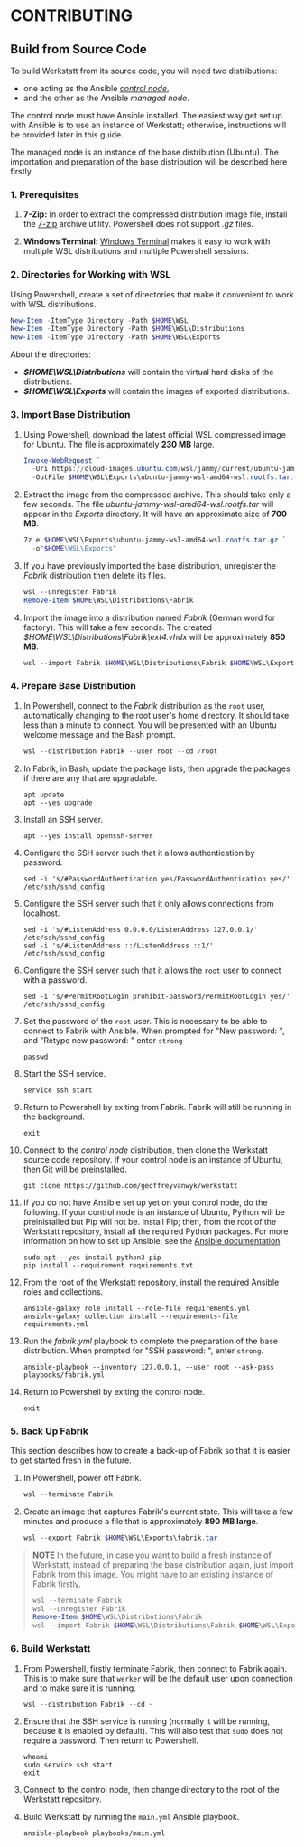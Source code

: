 # CONTRIBUTING

## Build from Source Code

To build Werkstatt from its source code, you will need two distributions:

- one acting as the Ansible [_control node_](https://docs.ansible.com/ansible/latest/getting_started/index.html),
- and the other as the Ansible _managed node_.

The control node must have Ansible installed. The easiest way get set up with
Ansible is to use an instance of Werkstatt; otherwise, instructions will be
provided later in this guide.

The managed node is an instance of the base distribution
(Ubuntu). The importation and preparation of the base distribution will be
described here firstly.

### 1. Prerequisites

1. **7-Zip:** In order to extract the compressed distribution image file,
   install the [7-zip](https://7-zip.org/) archive utility. Powershell does not
   support _.gz_ files.

2. **Windows Terminal:** [Windows Terminal](https://aka.ms/terminal)
   makes it easy to work with multiple WSL distributions and multiple
   Powershell sessions.

### 2. Directories for Working with WSL

Using Powershell, create a set of directories that make it
convenient to work with WSL distributions.

```powershell
New-Item -ItemType Directory -Path $HOME\WSL
New-Item -ItemType Directory -Path $HOME\WSL\Distributions
New-Item -ItemType Directory -Path $HOME\WSL\Exports
```

About the directories:

- **_$HOME\WSL\Distributions_** will contain the virtual hard disks of the
  distributions.
- **_$HOME\WSL\Exports_** will contain the images of exported distributions.

### 3. Import Base Distribution

1. Using Powershell, download the latest official WSL compressed image for
   Ubuntu. The file is approximately **230 MB** large.

   ```powershell
   Invoke-WebRequest `
     -Uri https://cloud-images.ubuntu.com/wsl/jammy/current/ubuntu-jammy-wsl-amd64-wsl.rootfs.tar.gz `
     -OutFile $HOME\WSL\Exports\ubuntu-jammy-wsl-amd64-wsl.rootfs.tar.gz
   ```

2. Extract the image from the compressed archive. This should take only a few
   seconds. The file _ubuntu-jammy-wsl-amd64-wsl.rootfs.tar_ will appear in the
   _Exports_ directory. It will have an approximate size of **700 MB**.

   ```powershell
   7z e $HOME\WSL\Exports\ubuntu-jammy-wsl-amd64-wsl.rootfs.tar.gz `
     -o"$HOME\WSL\Exports"
   ```

3. If you have previously imported the base distribution, unregister the
   _Fabrik_ distribution then delete its files.

   ```powershell
   wsl --unregister Fabrik
   Remove-Item $HOME\WSL\Distributions\Fabrik
   ```

4. Import the image into a distribution named _Fabrik_ (German word for
   factory). This will take a few seconds. The created
   _$HOME\WSL\Distributions\Fabrik\ext4.vhdx_ will be approximately **850 MB**.

   ```powershell
   wsl --import Fabrik $HOME\WSL\Distributions\Fabrik $HOME\WSL\Exports\ubuntu-jammy-wsl-amd64-wsl.rootfs.tar
   ```

### 4. Prepare Base Distribution

1.  In Powershell, connect to the _Fabrik_ distribution as the `root` user,
    automatically changing to the root user's home directory. It should take
    less than a minute to connect. You will be presented with an Ubuntu welcome
    message and the Bash prompt.

    ```powershell
    wsl --distribution Fabrik --user root --cd /root
    ```

2.  In Fabrik, in Bash, update the package lists, then upgrade the packages if
    there are any that are upgradable.

    ```shell
    apt update
    apt --yes upgrade
    ```

3.  Install an SSH server.

    ```shell
    apt --yes install openssh-server
    ```

4.  Configure the SSH server such that it allows authentication by password.

    ```shell
    sed -i 's/#PasswordAuthentication yes/PasswordAuthentication yes/' /etc/ssh/sshd_config
    ```

5.  Configure the SSH server such that it only allows connections from localhost.

    ```shell
    sed -i 's/#ListenAddress 0.0.0.0/ListenAddress 127.0.0.1/' /etc/ssh/sshd_config
    sed -i 's/#ListenAddress ::/ListenAddress ::1/' /etc/ssh/sshd_config
    ```

6.  Configure the SSH server such that it allows the `root` user to connect with
    a password.

    ```shell
    sed -i 's/#PermitRootLogin prohibit-password/PermitRootLogin yes/' /etc/ssh/sshd_config
    ```

7.  Set the password of the `root` user. This is necessary to be able to connect
    to Fabrik with Ansible. When prompted for "New password: ", and
    "Retype new password: " enter `strong`

    ```shell
    passwd
    ```

8.  Start the SSH service.

    ```shell
    service ssh start
    ```

9.  Return to Powershell by exiting from Fabrik. Fabrik will still be running in the background.

    ```shell
    exit
    ```

10. Connect to the _control node_ distribution, then clone the Werkstatt source
    code repository. If your control node is an instance of Ubuntu, then Git
    will be preinstalled.

    ```shell
    git clone https://github.com/geoffreyvanwyk/werkstatt
    ```

11. If you do not have Ansible set up yet on your control node, do the
    following. If your control node is an instance of Ubuntu, Python will be
    preinistalled but Pip will not be. Install Pip; then, from the root of the
    Werkstatt repository, install all the required Python packages. For more
    information on how to set up Ansible, see the
    [Ansible documentation](https://docs.ansible.com/ansible/latest/installation_guide/index.html)

    ```shell
    sudo apt --yes install python3-pip
    pip install --requirement requirements.txt
    ```

12. From the root of the Werkstatt repository, install the required Ansible roles and collections.

    ```shell
    ansible-galaxy role install --role-file requirements.yml
    ansible-galaxy collection install --requirements-file requirements.yml
    ```

13. Run the _fabrik.yml_ playbook to complete the preparation of the base
    distribution. When prompted for "SSH password: ", enter `strong`.

    ```shell
    ansible-playbook --inventory 127.0.0.1, --user root --ask-pass playbooks/fabrik.yml
    ```

14. Return to Powershell by exiting the control node.

    ```shell
    exit
    ```

### 5. Back Up Fabrik

This section describes how to create a back-up of Fabrik so that it is easier
to get started fresh in the future.

1. In Powershell, power off Fabrik.

   ```powershell
   wsl --terminate Fabrik
   ```

2. Create an image that captures Fabrik's current state. This will take a few
   minutes and produce a file that is approximately **890 MB large**.

   ```powershell
   wsl --export Fabrik $HOME\WSL\Exports\fabrik.tar
   ```

> **NOTE**
> In the future, in case you want to build a fresh instance of Werkstatt,
> instead of preparing the base distribution again, just import Fabrik from
> this image. You might have to an existing instance of Fabrik firstly.
>
> ```powershell
> wsl --terminate Fabrik
> wsl --unregister Fabrik
> Remove-Item $HOME\WSL\Distributions\Fabrik
> wsl --import Fabrik $HOME\WSL\Distributions\Fabrik $HOME\WSL\Exports\fabrik.tar
> ```

### 6. Build Werkstatt

1. From Powershell, firstly terminate Fabrik, then connect to Fabrik again.
   This is to make sure that `werker` will be the default user upon connection
   and to make sure it is running.

   ```powershell
   wsl --distribution Fabrik --cd ~
   ```

2. Ensure that the SSH service is running (normally it will be running, because
   it is enabled by default). This will also test that `sudo` does not require
   a password. Then return to Powershell.

   ```shell
   whoami
   sudo service ssh start
   exit
   ```

3. Connect to the control node, then change directory to the root of the
   Werkstatt repository.

4. Build Werkstatt by running the `main.yml` Ansible playbook.

   ```shell
   ansible-playbook playbooks/main.yml
   ```

